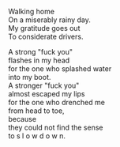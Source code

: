 Walking home  
On a miserably rainy day.  
My gratitude goes out  
To considerate drivers.  

A strong "fuck you"  
flashes in my head  
for the one who splashed water  
into my boot.  
A stronger "fuck you"  
almost escaped my lips  
for the one who drenched me  
from head to toe,  
because  
they could not find the sense  
to s l o w  d o w n.  

